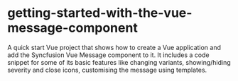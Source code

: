 # getting-started-with-the-vue-message-component
A quick start Vue project that shows how to create a Vue application and add the Syncfusion Vue Message component to it. It includes a code snippet for some of its basic features like changing variants, showing/hiding severity and close icons, customising the message using templates. 
